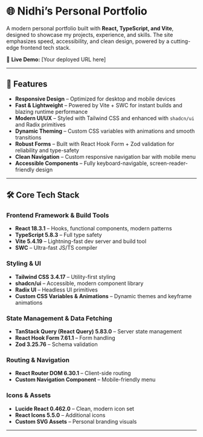 # 🌐 Nidhi’s Personal Portfolio  

A modern personal portfolio built with **React, TypeScript, and Vite**, designed to showcase my projects, experience, and skills. The site emphasizes speed, accessibility, and clean design, powered by a cutting-edge frontend tech stack.  

🔗 **Live Demo:** [Your deployed URL here]  

---

## 🚀 Features  

- **Responsive Design** – Optimized for desktop and mobile devices  
- **Fast & Lightweight** – Powered by Vite + SWC for instant builds and blazing runtime performance  
- **Modern UI/UX** – Styled with Tailwind CSS and enhanced with `shadcn/ui` and Radix primitives  
- **Dynamic Theming** – Custom CSS variables with animations and smooth transitions  
- **Robust Forms** – Built with React Hook Form + Zod validation for reliability and type-safety  
- **Clean Navigation** – Custom responsive navigation bar with mobile menu  
- **Accessible Components** – Fully keyboard-navigable, screen-reader-friendly design  

---

## 🛠️ Core Tech Stack  

### Frontend Framework & Build Tools  
- **React 18.3.1** – Hooks, functional components, modern patterns  
- **TypeScript 5.8.3** – Full type safety  
- **Vite 5.4.19** – Lightning-fast dev server and build tool  
- **SWC** – Ultra-fast JS/TS compiler  

### Styling & UI  
- **Tailwind CSS 3.4.17** – Utility-first styling  
- **shadcn/ui** – Accessible, modern component library  
- **Radix UI** – Headless UI primitives  
- **Custom CSS Variables & Animations** – Dynamic themes and keyframe animations  

### State Management & Data Fetching  
- **TanStack Query (React Query) 5.83.0** – Server state management  
- **React Hook Form 7.61.1** – Form handling  
- **Zod 3.25.76** – Schema validation  

### Routing & Navigation  
- **React Router DOM 6.30.1** – Client-side routing  
- **Custom Navigation Component** – Mobile-friendly menu  

### Icons & Assets  
- **Lucide React 0.462.0** – Clean, modern icon set  
- **React Icons 5.5.0** – Additional icons  
- **Custom SVG Assets** – Personal branding visuals  
---
